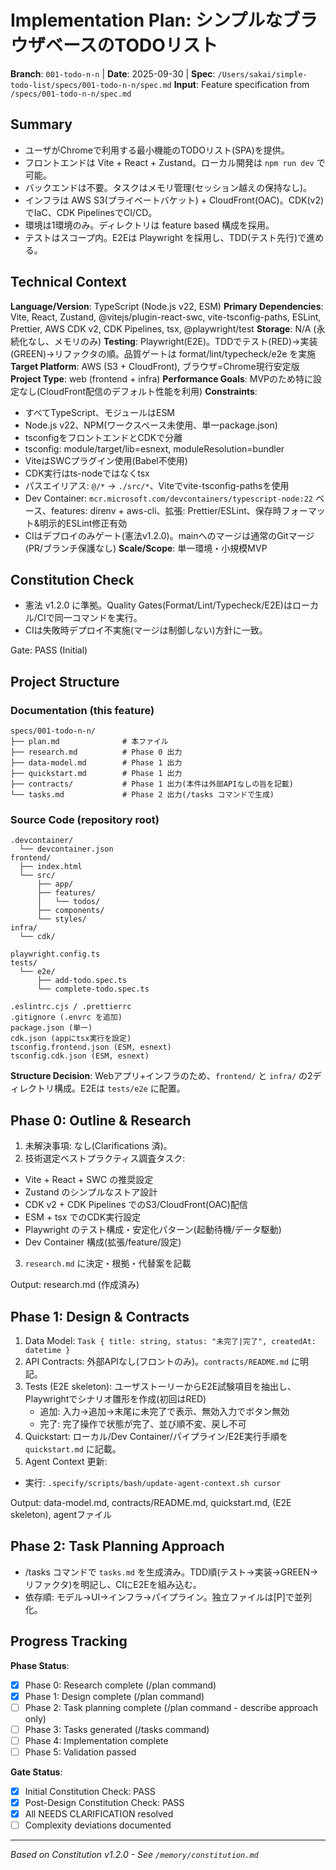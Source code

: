 # Implementation Plan: シンプルなブラウザベースのTODOリスト

**Branch**: `001-todo-n-n` | **Date**: 2025-09-30 | **Spec**: `/Users/sakai/simple-todo-list/specs/001-todo-n-n/spec.md`
**Input**: Feature specification from `/specs/001-todo-n-n/spec.md`

## Summary

- ユーザがChromeで利用する最小機能のTODOリスト(SPA)を提供。
- フロントエンドは Vite + React + Zustand。ローカル開発は `npm run dev` で可能。
- バックエンドは不要。タスクはメモリ管理(セッション越えの保持なし)。
- インフラは AWS S3(プライベートバケット) + CloudFront(OAC)。CDK(v2)でIaC、CDK PipelinesでCI/CD。
- 環境は1環境のみ。ディレクトリは feature based 構成を採用。
- テストはスコープ内。E2Eは Playwright を採用し、TDD(テスト先行)で進める。

## Technical Context

**Language/Version**: TypeScript (Node.js v22, ESM)
**Primary Dependencies**: Vite, React, Zustand, @vitejs/plugin-react-swc, vite-tsconfig-paths, ESLint, Prettier, AWS CDK v2, CDK Pipelines, tsx, @playwright/test
**Storage**: N/A (永続化なし、メモリのみ)
**Testing**: Playwright(E2E)。TDDでテスト(RED)→実装(GREEN)→リファクタの順。品質ゲートは format/lint/typecheck/e2e を実施
**Target Platform**: AWS (S3 + CloudFront), ブラウザ=Chrome現行安定版
**Project Type**: web (frontend + infra)
**Performance Goals**: MVPのため特に設定なし(CloudFront配信のデフォルト性能を利用)
**Constraints**:

- すべてTypeScript、モジュールはESM
- Node.js v22、NPM(ワークスペース未使用、単一package.json)
- tsconfigをフロントエンドとCDKで分離
- tsconfig: module/target/lib=esnext, moduleResolution=bundler
- ViteはSWCプラグイン使用(Babel不使用)
- CDK実行はts-nodeではなくtsx
- パスエイリアス: `@/*` → `./src/*`、Viteでvite-tsconfig-pathsを使用
- Dev Container: `mcr.microsoft.com/devcontainers/typescript-node:22` ベース、features: direnv + aws-cli、拡張: Prettier/ESLint、保存時フォーマット&明示的ESLint修正有効
- CIはデプロイのみゲート(憲法v1.2.0)。mainへのマージは通常のGitマージ(PR/ブランチ保護なし)
  **Scale/Scope**: 単一環境・小規模MVP

## Constitution Check

- 憲法 v1.2.0 に準拠。Quality Gates(Format/Lint/Typecheck/E2E)はローカル/CIで同一コマンドを実行。
- CIは失敗時デプロイ不実施(マージは制御しない)方針に一致。

Gate: PASS (Initial)

## Project Structure

### Documentation (this feature)

```
specs/001-todo-n-n/
├── plan.md              # 本ファイル
├── research.md          # Phase 0 出力
├── data-model.md        # Phase 1 出力
├── quickstart.md        # Phase 1 出力
├── contracts/           # Phase 1 出力(本件は外部APIなしの旨を記載)
└── tasks.md             # Phase 2 出力(/tasks コマンドで生成)
```

### Source Code (repository root)

```
.devcontainer/
  └── devcontainer.json
frontend/
  ├── index.html
  └── src/
      ├── app/
      ├── features/
      │   └── todos/
      ├── components/
      └── styles/
infra/
  └── cdk/

playwright.config.ts
tests/
  └── e2e/
      ├── add-todo.spec.ts
      └── complete-todo.spec.ts

.eslintrc.cjs / .prettierrc
.gitignore (.envrc を追加)
package.json (単一)
cdk.json (appにtsx実行を設定)
tsconfig.frontend.json (ESM, esnext)
tsconfig.cdk.json (ESM, esnext)
```

**Structure Decision**: Webアプリ+インフラのため、`frontend/` と `infra/` の2ディレクトリ構成。E2Eは `tests/e2e` に配置。

## Phase 0: Outline & Research

1. 未解決事項: なし(Clarifications 済)。
2. 技術選定ベストプラクティス調査タスク:

- Vite + React + SWC の推奨設定
- Zustand のシンプルなストア設計
- CDK v2 + CDK Pipelines でのS3/CloudFront(OAC)配信
- ESM + tsx でのCDK実行設定
- Playwright のテスト構成・安定化パターン(起動待機/データ駆動)
- Dev Container 構成(拡張/feature/設定)

3. `research.md` に決定・根拠・代替案を記載

Output: research.md (作成済み)

## Phase 1: Design & Contracts

1. Data Model: `Task { title: string, status: "未完了|完了", createdAt: datetime }`
2. API Contracts: 外部APIなし(フロントのみ)。`contracts/README.md` に明記。
3. Tests (E2E skeleton): ユーザストーリーからE2E試験項目を抽出し、Playwrightでシナリオ雛形を作成(初回はRED)
   - 追加: 入力→追加→末尾に未完了で表示、無効入力でボタン無効
   - 完了: 完了操作で状態が完了、並び順不変、戻し不可
4. Quickstart: ローカル/Dev Container/パイプライン/E2E実行手順を `quickstart.md` に記載。
5. Agent Context 更新:

- 実行: `.specify/scripts/bash/update-agent-context.sh cursor`

Output: data-model.md, contracts/README.md, quickstart.md, (E2E skeleton), agentファイル

## Phase 2: Task Planning Approach

- /tasks コマンドで `tasks.md` を生成済み。TDD順(テスト→実装→GREEN→リファクタ)を明記し、CIにE2Eを組み込む。
- 依存順: モデル→UI→インフラ→パイプライン。独立ファイルは[P]で並列化。

## Progress Tracking

**Phase Status**:

- [x] Phase 0: Research complete (/plan command)
- [x] Phase 1: Design complete (/plan command)
- [ ] Phase 2: Task planning complete (/plan command - describe approach only)
- [ ] Phase 3: Tasks generated (/tasks command)
- [ ] Phase 4: Implementation complete
- [ ] Phase 5: Validation passed

**Gate Status**:

- [x] Initial Constitution Check: PASS
- [x] Post-Design Constitution Check: PASS
- [x] All NEEDS CLARIFICATION resolved
- [ ] Complexity deviations documented

---

_Based on Constitution v1.2.0 - See `/memory/constitution.md`_
